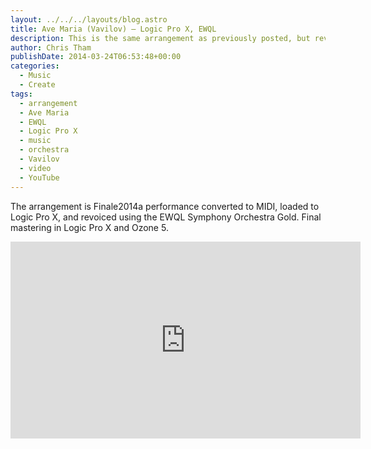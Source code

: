 ```yaml
---
layout: ../../../layouts/blog.astro
title: Ave Maria (Vavilov) – Logic Pro X, EWQL
description: This is the same arrangement as previously posted, but revoiced.
author: Chris Tham
publishDate: 2014-03-24T06:53:48+00:00
categories:
  - Music
  - Create
tags:
  - arrangement
  - Ave Maria
  - EWQL
  - Logic Pro X
  - music
  - orchestra
  - Vavilov
  - video
  - YouTube
---
```

The arrangement is Finale2014a performance converted to MIDI, loaded to Logic Pro X, and revoiced using the EWQL Symphony Orchestra Gold. Final mastering in Logic Pro X and Ozone 5.

<iframe width="560" height="315" src="https://www.youtube.com/embed/j52Vxi4Ii5o" title="YouTube video player" frameborder="0" allow="accelerometer; autoplay; clipboard-write; encrypted-media; gyroscope; picture-in-picture" allowfullscreen></iframe>
